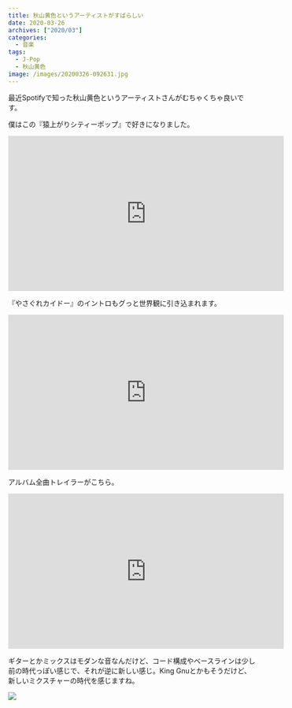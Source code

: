 ```yaml
---
title: 秋山黄色というアーティストがすばらしい
date: 2020-03-26
archives: ["2020/03"]
categories:
  - 音楽
tags: 
  - J-Pop
  - 秋山黄色
image: /images/20200326-092631.jpg
---
```

最近Spotifyで知った秋山黄色というアーティストさんがむちゃくちゃ良いです。

僕はこの『猿上がりシティーポップ』で好きになりました。

<iframe width="560" height="315" src="https://www.youtube.com/embed/zCGl_APrE0Q" frameborder="0" allow="accelerometer; autoplay; encrypted-media; gyroscope; picture-in-picture" allowfullscreen></iframe>

『やさぐれカイドー』のイントロもグっと世界観に引き込まれます。

<iframe width="560" height="315" src="https://www.youtube.com/embed/Bfjb__puttk" frameborder="0" allow="accelerometer; autoplay; encrypted-media; gyroscope; picture-in-picture" allowfullscreen></iframe>

アルバム全曲トレイラーがこちら。

<iframe width="560" height="315" src="https://www.youtube.com/embed/Md4xYht73T8" frameborder="0" allow="accelerometer; autoplay; encrypted-media; gyroscope; picture-in-picture" allowfullscreen></iframe>

ギターとかミックスはモダンな音なんだけど、コード構成やベースラインは少し前の時代っぽい感じで、それが逆に新しい感じ。King Gnuとかもそうだけど、新しいミクスチャーの時代を感じますね。

<div class="amazfy">
<a href="https://www.amazon.co.jp/dp/B083XX5FGH?tag=t4traw-22">
<img src="https://ws-fe.amazon-adsystem.com/widgets/q?_encoding=UTF8&ASIN=B083XX5FGH&Format=_SL250_&ID=AsinImage&MarketPlace=JP&ServiceVersion=20070822&WS=1&tag=t4traw-22&language=ja_JP">
<p></p>
</a>
</div>
